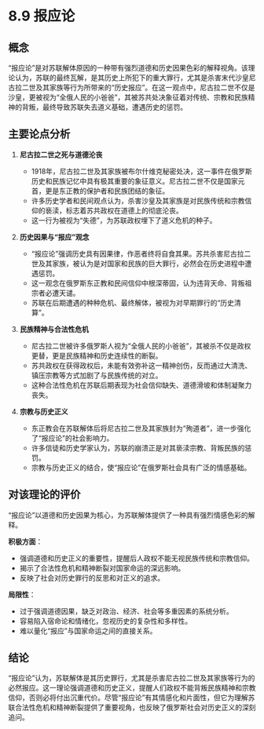 # 8.9 报应论

## 概念

“报应论”是对苏联解体原因的一种带有强烈道德和历史因果色彩的解释视角。该理论认为，苏联的最终瓦解，是其历史上所犯下的重大罪行，尤其是杀害末代沙皇尼古拉二世及其家族等行为所带来的“历史报应”。在这一观点中，尼古拉二世不仅是沙皇，更被视为“全俄人民的小爸爸”，其被苏共处决象征着对传统、宗教和民族精神的背叛，最终导致苏联失去道义基础，遭遇历史的惩罚。

## 主要论点分析

1. **尼古拉二世之死与道德沦丧**
   * 1918年，尼古拉二世及其家族被布尔什维克秘密处决，这一事件在俄罗斯历史和民族记忆中具有极其重要的象征意义。尼古拉二世不仅是国家元首，更是东正教的保护者和民族团结的象征。
   * 许多历史学者和民间观点认为，杀害沙皇及其家族是对民族传统和宗教信仰的亵渎，标志着苏共政权在道德上的彻底沦丧。
   * 这一行为被视为“失德”，为苏联政权埋下了道义危机的种子。

2. **历史因果与“报应”观念**
   * “报应论”强调历史具有因果律，作恶者终将自食其果。苏共杀害尼古拉二世及其家族，被认为是对国家和民族的巨大罪行，必然会在历史进程中遭遇惩罚。
   * 这一观念在俄罗斯东正教和民间信仰中根深蒂固，认为违背天命、背叛祖宗者必遭天谴。
   * 苏联在后期遭遇的种种危机、最终解体，被视为对早期罪行的“历史清算”。

3. **民族精神与合法性危机**
   * 尼古拉二世被许多俄罗斯人视为“全俄人民的小爸爸”，其被杀不仅是政权更替，更是民族精神和历史连续性的断裂。
   * 苏共政权在获得政权后，未能有效弥补这一精神创伤，反而通过大清洗、镇压宗教等方式加剧了与民族传统的对立。
   * 这种合法性危机在苏联后期表现为社会信仰缺失、道德滑坡和体制凝聚力丧失。

4. **宗教与历史正义**
   * 东正教会在苏联解体后将尼古拉二世及其家族封为“殉道者”，进一步强化了“报应论”的社会影响力。
   * 许多信徒和历史学家认为，苏联的崩溃正是对其亵渎宗教、背叛民族的惩罚。
   * 宗教与历史正义的结合，使“报应论”在俄罗斯社会具有广泛的情感基础。

## 对该理论的评价

“报应论”以道德和历史因果为核心，为苏联解体提供了一种具有强烈情感色彩的解释。

**积极方面**：
* 强调道德和历史正义的重要性，提醒后人政权不能无视民族传统和宗教信仰。
* 揭示了合法性危机和精神断裂对国家命运的深远影响。
* 反映了社会对历史罪行的反思和对正义的追求。

**局限性**：
* 过于强调道德因果，缺乏对政治、经济、社会等多重因素的系统分析。
* 容易陷入宿命论和情绪化，忽视历史的复杂性和多样性。
* 难以量化“报应”与国家命运之间的直接关系。

## 结论

“报应论”认为，苏联解体是其历史罪行，尤其是杀害尼古拉二世及其家族等行为的必然报应。这一理论强调道德和历史正义，提醒人们政权不能背叛民族精神和宗教信仰，否则必将付出沉重代价。尽管“报应论”有其情感化和片面性，但它为理解苏联合法性危机和精神断裂提供了重要视角，也反映了俄罗斯社会对历史正义的深刻追问。